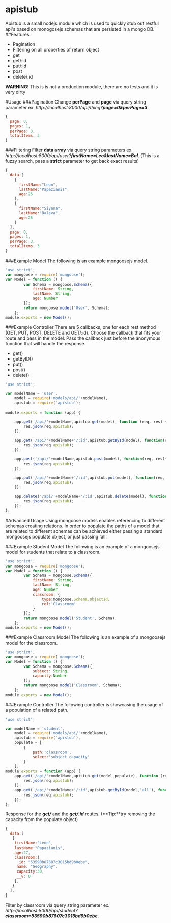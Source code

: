 apistub
=======

Apistub is a small nodejs module which is used to quickly stub out restful api's based on monogosejs schemas that are persisted in a mongo DB.
##Features
* Pagination
* Filtering on all properties of return object
* get
* get/:id
* put/:id
* post
* delete/:id
 
**WARNING!** This is is not a production module, there are no tests and it is very dirty

#Usage
###Pagination
Change **perPage** and **page** via  query string parameter ex. _http://localhost:8000/api/thing?**page=0&perPage=3**_
```javascript
{
  page: 0,
  pages: 1,
  perPage: 3,
  totalItems: 3
}
```
###Filtering
Filter **data array** via  query string parameters ex. _http://localhost:8000/api/user?**firstName=Leo&lastName=Bal**_. (This is a fuzzy search, pass a **strict** parameter to get back exact results)
```Javascript
{
  data:[
    {
      firstName:"Leon",
      lastName:"Papazianis",
      age:25
    },
    {
      firstName:"Siyana",
      lastName:"Baleva",
      age:25
    }
  ],
  page: 0,
  pages: 1,
  perPage: 3,
  totalItems: 3
}
```
###Example Model
The following is an example mongoosejs model.
```javascript
'use strict';
var mongoose = require('mongoose');
var Model = function () {
        var Schema = mongoose.Schema({
            firstName: String,
            lastName: String,
            age: Number
        });
        return mongoose.model('User', Schema);
    };
module.exports = new Model();
```
###Example Controller
There are 5 callbacks, one for each rest method (GET, PUT, POST, DELETE and GET/:id). Choose the callback that fits your route and pass in the model. Pass the callback just before the anonymous function that will handle the response.

* get()
* getByID()
* put()
* post()
* delete()

```javascript
'use strict';

var modelName = 'user',
    model = require('models/api/'+modelName),
    apistub = require('apistub');
    
module.exports = function (app) {

    app.get('/api/'+modelName,apistub.get(model), function (req, res) {
        res.json(req.apistub);
    });

    app.get('/api/'+modelName+'/:id',apistub.getById(model), function(req, res){
        res.json(req.apistub);
    });

    app.post('/api/'+modelName,apistub.post(model), function(req, res){
        res.json(req.apistub);
    });

    app.put('/api/'+modelName+'/:id',apistub.put(model), function(req, res){
        res.json(req.apistub);
    });

    app.delete('/api/'+modelName+'/:id',apistub.delete(model), function(req, res){
        res.json(req.apistub);
    });
};
```
#Advanced Usage
Using mongoose models enables referencing to different schemas creating relations. In order to populate the paths of a model that are related to different schemas can be achieved either passing a standard mongoosejs populate object, or just passing 'all'.

###Example Student Model
The following is an example of a mongoosejs model for students that relate to a classroom.
```javascript
'use strict';
var mongoose = require('mongoose');
var Model = function () {
        var Schema = mongoose.Schema({
            firstName: String,
            lastName: String,
            age: Number,
            classroom: {
                type:mongoose.Schema.ObjectId,
                ref:'Classroom'
            }
        });
        return mongoose.model('Student', Schema);
    };
module.exports = new Model();
```
###Example Classroom Model
The following is an example of a mongoosejs model for the classroom.
```javascript
'use strict';
var mongoose = require('mongoose');
var Model = function () {
        var Schema = mongoose.Schema({
            subject: String,
            capacity:Number
        });
        return mongoose.model('Classroom', Schema);
    };
module.exports = new Model();
```
###Example Controller 
The following controller is showcasing the usage of a population of a related path.

```javascript
'use strict';

var modelName = 'student',
    model = require('models/api/'+modelName),
    apistub = require('apistub'),
    populate = [
        {
            path:'classroom',
            select:'subject capacity'
        }
    ];
module.exports = function (app) {
    app.get('/api/'+modelName,apistub.get(model,populate), function (req, res) {
        res.json(req.apistub);
    });
    app.get('/api/'+modelName+'/:id',apistub.getById(model,'all'), function(req, res){
        res.json(req.apistub);
    });
};
```
Response for the **_get/_** and the **_get/:id_** routes. (**Tip:**try removing the capacity from the populate object)
```javascript
{
  data:[
   {
    firstName:"Leon",
    lastName:"Papazianis",
    age:27,
    classroom:{
     _id: "53590b87607c3015bd9b0ebe",
     name: "Geography",
     capacity:30,
     __v: 0
    },
   }
  ],
}
```
Filter by classroom via query string parameter ex. _http://localhost:8000/api/student?**classroom=53590b87607c3015bd9b0ebe**_.
